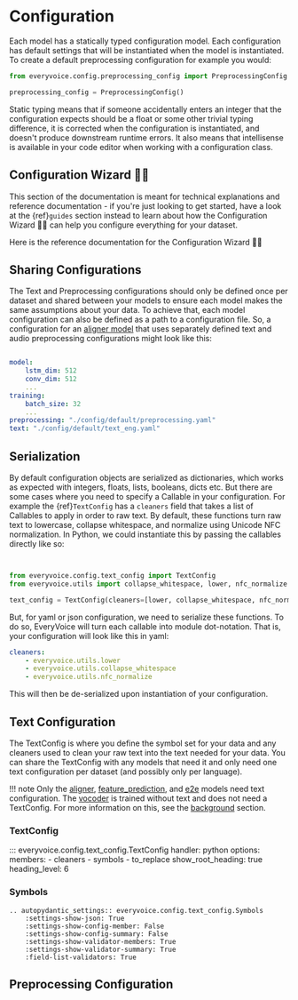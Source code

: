 # Configuration

Each model has a statically typed configuration model. Each configuration has default settings that will be instantiated when the model is instantiated. To create a default preprocessing configuration for example you would:

```python
from everyvoice.config.preprocessing_config import PreprocessingConfig

preprocessing_config = PreprocessingConfig()
```

Static typing means that if someone accidentally enters an integer that the configuration expects should be a float or some other trivial typing difference, it is
corrected when the configuration is instantiated, and doesn't produce downstream runtime errors. It also means that intellisense is available in your code editor
when working with a configuration class.

## Configuration Wizard 🧙‍♀️

This section of the documentation is meant for technical explanations and reference documentation - if you're just looking to get started, have a look at the {ref}`guides` section instead to learn about how the Configuration Wizard 🧙‍♀️ can help you configure everything for your dataset.

Here is the reference documentation for the Configuration Wizard 🧙‍♀️

<!-- ::: mkdocs-typer
    :prog_name: everyvoice
    :module: everyvoice.cli.app
    :command: config-wizard -->

<!-- ::: mkdocs-click
    :prog_name: everyvoice
    :module: everyvoice.cli
    :command: CLICK_APP -->

<!-- ```{eval-rst}
.. click:: everyvoice.cli:CLICK_APP
    :prog: everyvoice
    :nested: full
    :commands: config-wizard

``` -->

## Sharing Configurations

The Text and Preprocessing configurations should only be defined once per dataset and shared between your models to ensure each model makes the same assumptions about your data.
To achieve that, each model configuration can also be defined as a path to a configuration file. So, a configuration for an [aligner model](./aligner.md) that uses separately defined text and audio preprocessing configurations might look like this:

```yaml hl_lines="8 9"

model:
    lstm_dim: 512
    conv_dim: 512
    ...
training:
    batch_size: 32
    ...
preprocessing: "./config/default/preprocessing.yaml"
text: "./config/default/text_eng.yaml"
```

## Serialization

By default configuration objects are serialized as dictionaries, which works as expected with integers, floats, lists, booleans, dicts etc. But there are some cases where you need to specify a Callable in your configuration. For example the {ref}`TextConfig` has a `cleaners` field that takes a list of Callables to apply in order to raw text.
By default, these functions turn raw text to lowercase, collapse whitespace, and normalize using Unicode NFC normalization. In Python, we could instantiate this by passing the callables directly like so:

```python


from everyvoice.config.text_config import TextConfig
from everyvoice.utils import collapse_whitespace, lower, nfc_normalize

text_config = TextConfig(cleaners=[lower, collapse_whitespace, nfc_normalize])
```

But, for yaml or json configuration, we need to serialize these functions. To do so, EveryVoice will turn each callable into module dot-notation. That is,
your configuration will look like this in yaml:

```yaml
cleaners:
    - everyvoice.utils.lower
    - everyvoice.utils.collapse_whitespace
    - everyvoice.utils.nfc_normalize
```

This will then be de-serialized upon instantiation of your configuration.

## Text Configuration

The TextConfig is where you define the symbol set for your data and any cleaners used to clean your raw text into the text needed
for your data. You can share the TextConfig with any models that need it and only need one text configuration per dataset (and possibly only per language).

!!! note
    Only the [aligner](./aligner.md), [feature_prediction](./feature_prediction.md), and [e2e](./e2e.md) models need text configuration. The [vocoder](./vocoder.md) is trained without text and does not need a TextConfig. For more information on this, see the [background](../guides/background.md) section.


### TextConfig

::: everyvoice.config.text_config.TextConfig
    handler: python
    options:
        members:
            - cleaners
            - symbols
            - to_replace
        show_root_heading: true
        heading_level: 6

<!-- ```{eval-rst}
.. autopydantic_settings:: everyvoice.config.text_config.TextConfig
    :settings-show-json: False
    :settings-show-config-member: False
    :settings-show-config-summary: False
    :settings-show-validator-members: True
    :settings-show-validator-summary: True
    :field-list-validators: True
``` -->

### Symbols

```{eval-rst}
.. autopydantic_settings:: everyvoice.config.text_config.Symbols
    :settings-show-json: True
    :settings-show-config-member: False
    :settings-show-config-summary: False
    :settings-show-validator-members: True
    :settings-show-validator-summary: True
    :field-list-validators: True

```

## Preprocessing Configuration
